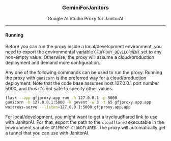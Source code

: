 <div align="center">
  <h3>GeminiForJanitors</h3>
  <p>Google AI Studio Proxy for JanitorAI</p>
</div>

<hr />

#### Running

Before you can run the proxy inside a local/development environment, you need to export the environmental variable `GFJPROXY_DEVELOPMENT` set to any non-empty value. Otherwise, the proxy will assume a cloud/production deployment and demand more configuration.

Any one of the following commands can be used to run the proxy. Running the proxy with `gunicorn` is the preferred way for a cloud/production deployment. Note that the code base assumes host 127.0.0.1 port number 5000, and thus it's not safe to specify other values.

```sh
flask --app gfjproxy.app run -h 127.0.0.1 -p 5000
gunicorn -b 127.0.0.1:5000 -k gevent -w 3 -t 65 gfjproxy.app.app
waitress-serve --listen=127.0.0.1:5000 gfjproxy.app.app
```

For local/development, you might want to get a trycloudflared link to use with JanitorAI. For that, export the path to the `cloudflared` executable in the environment variable `GFJPROXY_CLOUDFLARED`. The proxy will automatically get a tunnel that you can use with JanitorAI.

